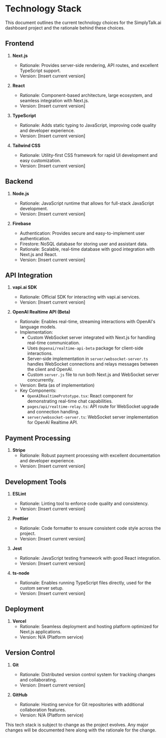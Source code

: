 # Technology Stack

This document outlines the current technology choices for the SimplyTalk.ai dashboard project and the rationale behind these choices.

## Frontend

1. **Next.js**
   - Rationale: Provides server-side rendering, API routes, and excellent TypeScript support.
   - Version: [Insert current version]

2. **React**
   - Rationale: Component-based architecture, large ecosystem, and seamless integration with Next.js.
   - Version: [Insert current version]

3. **TypeScript**
   - Rationale: Adds static typing to JavaScript, improving code quality and developer experience.
   - Version: [Insert current version]

4. **Tailwind CSS**
   - Rationale: Utility-first CSS framework for rapid UI development and easy customization.
   - Version: [Insert current version]

## Backend

1. **Node.js**
   - Rationale: JavaScript runtime that allows for full-stack JavaScript development.
   - Version: [Insert current version]

2. **Firebase**
   - Authentication: Provides secure and easy-to-implement user authentication.
   - Firestore: NoSQL database for storing user and assistant data.
   - Rationale: Scalable, real-time database with good integration with Next.js and React.
   - Version: [Insert current version]

## API Integration

1. **vapi.ai SDK**
   - Rationale: Official SDK for interacting with vapi.ai services.
   - Version: [Insert current version]

2. **OpenAI Realtime API (Beta)**
   - Rationale: Enables real-time, streaming interactions with OpenAI's language models.
   - Implementation: 
     - Custom WebSocket server integrated with Next.js for handling real-time communication.
     - Uses `@openai/realtime-api-beta` package for client-side interactions.
     - Server-side implementation in `server/websocket-server.ts` handles WebSocket connections and relays messages between the client and OpenAI.
     - Custom `server.js` file to run both Next.js and WebSocket server concurrently.
   - Version: Beta (as of implementation)
   - Key Components:
     - `OpenAIRealtimePrototype.tsx`: React component for demonstrating real-time chat capabilities.
     - `pages/api/realtime-relay.ts`: API route for WebSocket upgrade and connection handling.
     - `server/websocket-server.ts`: WebSocket server implementation for OpenAI Realtime API.

## Payment Processing

1. **Stripe**
   - Rationale: Robust payment processing with excellent documentation and developer experience.
   - Version: [Insert current version]

## Development Tools

1. **ESLint**
   - Rationale: Linting tool to enforce code quality and consistency.
   - Version: [Insert current version]

2. **Prettier**
   - Rationale: Code formatter to ensure consistent code style across the project.
   - Version: [Insert current version]

3. **Jest**
   - Rationale: JavaScript testing framework with good React integration.
   - Version: [Insert current version]

4. **ts-node**
   - Rationale: Enables running TypeScript files directly, used for the custom server setup.
   - Version: [Insert current version]

## Deployment

1. **Vercel**
   - Rationale: Seamless deployment and hosting platform optimized for Next.js applications.
   - Version: N/A (Platform service)

## Version Control

1. **Git**
   - Rationale: Distributed version control system for tracking changes and collaborating.
   - Version: [Insert current version]

2. **GitHub**
   - Rationale: Hosting service for Git repositories with additional collaboration features.
   - Version: N/A (Platform service)

This tech stack is subject to change as the project evolves. Any major changes will be documented here along with the rationale for the change.